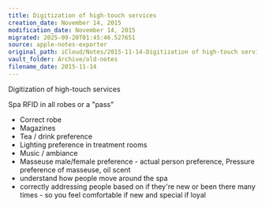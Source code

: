```yaml
---
title: Digitization of high-touch services
creation_date: November 14, 2015
modification_date: November 14, 2015
migrated: 2025-09-20T01:45:46.527651
source: apple-notes-exporter
original_path: iCloud/Notes/2015-11-14-Digitization of high-touch services.md
vault_folder: Archive/old-notes
filename_date: 2015-11-14
---
```



Digitization of high-touch services

Spa
RFID in all robes or a "pass"

- Correct robe 
- Magazines
- Tea / drink preference 
- Lighting preference in treatment rooms
- Music / ambiance 
- Masseuse male/female preference - actual person preference, Pressure preference of masseuse, oil scent 
- understand how people move around the spa 
- correctly addressing people based on if they're new or been there many times - so you feel comfortable if new and special if loyal

 
